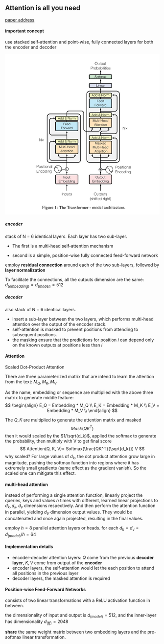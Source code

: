 ## Attention is all you need

[paper address](https://proceedings.neurips.cc/paper/2017/hash/3f5ee243547dee91fbd053c1c4a845aa-Abstract.html)

#### important concept

use stacked self-attention and point-wise, fully connected layers for both the encoder and decoder

<img src="./pic/transformer架构图.png" alt="transformer structure" style="zoom:67%;" />


##### encoder

stack of N = 6 identical layers. Each layer has two sub-layer. 

* The first is a multi-head self-attention mechanism

* second is a simple, position-wise fully connected feed-forward network

employ **residual connection** around each of the two sub-layers, followed by **layer normalization**

To facilitate the connections, all the outputs dimension are the same: $d_(embedding) = d_(model) = 512$

##### decoder

also stack of N = 6 identical layers.

* insert a sub-layer between the two layers, which performs multi-head attention over the output of the encoder stack.
* self-attention is masked to prevent positions from attending to subsequent positions.
* the masking ensure that the predictions for position $i$  can depend only on the known outputs at positions less than $i$



#### Attention

Scaled Dot-Product Attention

There are three parameterized matrix that are intend to learn the attention from the text: $M_Q, M_K, M_V$

As the name, embedding or sequence are multiplied with the above three matrix to generate middle feature:
$$
\begin{align}
E_Q = Embedding * M_Q \\
E_K = Embedding * M_K \\
E_V = Embedding * M_V \\
\end{align}
$$


The $Q , K$ are multiplied to generate the attention matrix and masked
$$
Mask(Q K^T)
$$
 then it would scaled by the $1/\sqrt{d_k}$, applied the softmax to generate the probability, then multiply with V to get final score
$$
Attention(Q, K, V)= Softmax(\frac{QK^T}{\sqrt{d_k}}) V
$$
why scaled? For large values of $d_k$, the dot product attention grow large in magnitude, pushing the softmax function into regions where it has extremely small gradients (same effect as the gradient vanish). So the scaled one can mitigate this effect.

#### multi-head attention

instead of performing a single attention function, linearly project the queries, keys and values $h$ times with different, learned linear projections to $d_k, d_k, d_v$ dimensions respectively. And then perform the attention function in parallel, yielding $d_V$ dimension output values. They would be concatenated and once again projected, resulting in the final values.

employ $h = 8$ parallel attention layers or heads. for each $d_k = d_v = d_(model) / h = 64$ 

#### Implementation details

* encoder-decoder attention layers: $Q$ come from the previous **decoder layer**, $K, V$ come from output of the **encoder**
* encoder layers, the self-attention would let the each position to attend all positions in the previous layer
* decoder layers, the masked attention is required

#### Position-wise Feed-Forward Networks

consists of two linear transformations with a ReLU activation function in between.

the dimensionality of input and output is $d_(model) = 512$,  and the inner-layer has dimensionality $d_(ff) = 2048$

**share** the same weight matrix between two embedding layers and the pre-softmax linear transformation.





 











#























